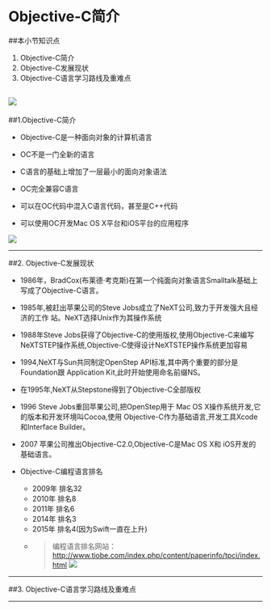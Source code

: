 # Objective-C简介
##本小节知识点
1. Objective-C简介
2. Objective-C发展现状
3. Objective-C语言学习路线及重难点

![](http://7xj0kx.com1.z0.glb.clouddn.com/qbs.png)
---

##1.Objective-C简介
- Objective-C是一种面向对象的计算机语言

- OC不是一门全新的语言

- C语言的基础上增加了一层最小的面向对象语法

- OC完全兼容C语言

- 可以在OC代码中混入C语言代码，甚至是C++代码

- 可以使用OC开发Mac OS X平台和iOS平台的应用程序

![](http://7xj0kx.com1.z0.glb.clouddn.com/iosmac.png)

---

##2. Objective-C发展现状
- 1986年，BradCox(布莱德·考克斯)在第一个纯面向对象语言Smalltalk基础上写成了Objective-C语言。

- 1985年,被赶出苹果公司的Steve Jobs成立了NeXT公司,致力于开发强大且经济的工作 站。NeXT选择Unix作为其操作系统

- 1988年Steve Jobs获得了Objective-C的使用版权,使用Objective-C来编写NeXTSTEP操作系统,Objective-C使得设计NeXTSTEP操作系统更加容易

- 1994,NeXT与Sun共同制定OpenStep API标准,其中两个重要的部分是Foundation跟 Application Kit,此时开始使用命名前缀NS。

- 在1995年,NeXT从Stepstone得到了Objective-C全部版权

- 1996  Steve Jobs重回苹果公司,把OpenStep用于 Mac OS X操作系统开发,它的版本和开发环境叫Cocoa,使用 Objective-C作为基础语言,开发工具Xcode和Interface Builder。

- 2007 苹果公司推出Objective-C2.0,Objective-C是Mac OS X和 iOS开发的基础语言。

- Objective-C编程语言排名
    + 2009年 排名32
    + 2010年 排名8
    + 2011年 排名6
    + 2014年 排名3
    + 2015年 排名4(因为Swift一直在上升)
    + > 编程语言排名网站： http://www.tiobe.com/index.php/content/paperinfo/tpci/index.html
![](http://7xj0kx.com1.z0.glb.clouddn.com/Snip20150527_1.png)



---

##3. Objective-C语言学习路线及重难点


---


